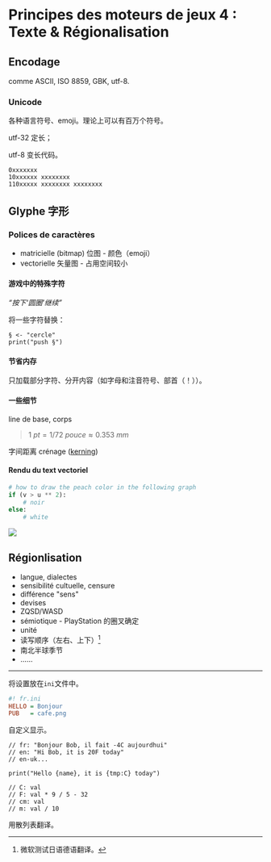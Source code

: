 # Principes des moteurs de jeux 4 : Texte & Régionalisation


## Encodage

comme ASCII, ISO 8859, GBK, utf-8.

### Unicode

各种语言符号、emoji。理论上可以有百万个符号。

utf-32 定长；

utf-8 变长代码。

```text
0xxxxxxx
10xxxxxx xxxxxxxx
110xxxxx xxxxxxxx xxxxxxxx
```

## Glyphe 字形

### Polices de caractères

- matricielle (bitmap) 位图 - 颜色（emoji）
- vectorielle 矢量图 - 占用空间较小

#### 游戏中的特殊字符

*“按下‘圆圈’继续”*

将一些字符替换：

```
§ <- "cercle"
print("push §")
```

#### 节省内存

只加载部分字符、分开内容（如字母和注音符号、部首（！））。

#### 一些细节

line de base, corps

> $1 \ pt = 1/72 \ pouce \approx 0.353 \ mm$

字间距离 crénage ([kerning](https://en.wikipedia.org/wiki/Kerning))

#### Rendu du text vectoriel

```python
# how to draw the peach color in the following graph
if (v > u ** 2):
	# noir
else:
	# white
```

![	](/home/wluo/Documents/CS-ca/notes/note-img4.svg)

## Régionlisation

- langue, dialectes
- sensibilité cultuelle, censure
- différence "sens"
- devises
- ZQSD/WASD
- sémiotique - PlayStation 的圈叉确定
- unité
- 读写顺序（左右、上下）[^1]
- 南北半球季节
- ……

[^1]: 微软测试日语德语翻译。

----

将设置放在`ini`文件中。

```ini
#! fr.ini
HELLO = Bonjour
PUB   = cafe.png
```

自定义显示。

```pseudocode
// fr: "Bonjour Bob, il fait -4C aujourdhui"
// en: "Hi Bob, it is 20F today"
// en-uk...

print("Hello {name}, it is {tmp:C} today")

// C: val
// F: val * 9 / 5 - 32
// cm: val
// m: val / 10
```

用散列表翻译。
